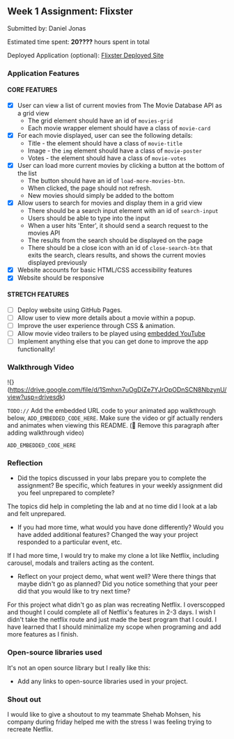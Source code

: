 ## Week 1 Assignment: Flixster

Submitted by: Daniel Jonas

Estimated time spent: **20????** hours spent in total

Deployed Application (optional): [Flixster Deployed Site](ADD_LINK_HERE)

### Application Features

#### CORE FEATURES

- [X] User can view a list of current movies from The Movie Database API as a grid view
  - The grid element should have an id of `movies-grid`
  - Each movie wrapper element should have a class of `movie-card`
- [X] For each movie displayed, user can see the following details:
  - Title - the element should have a class of `movie-title`
  - Image - the `img` element should have a class of `movie-poster`
  - Votes - the element should have a class of `movie-votes`
- [X] User can load more current movies by clicking a button at the bottom of the list
  - The button should have an id of `load-more-movies-btn`.
  - When clicked, the page should not refresh.
  - New movies should simply be added to the bottom
- [X] Allow users to search for movies and display them in a grid view
  - There should be a search input element with an id of `search-input`
  - Users should be able to type into the input
  - When a user hits 'Enter', it should send a search request to the movies API
  - The results from the search should be displayed on the page
  - There should be a close icon with an id of `close-search-btn` that exits the search, clears results, and shows the current movies displayed previously
- [X] Website accounts for basic HTML/CSS accessibility features
- [X] Website should be responsive

#### STRETCH FEATURES

- [ ] Deploy website using GitHub Pages. 
- [ ] Allow user to view more details about a movie within a popup.
- [ ] Improve the user experience through CSS & animation.
- [ ] Allow movie video trailers to be played using [embedded YouTube](https://support.google.com/youtube/answer/171780?hl=en)
- [ ] Implement anything else that you can get done to improve the app functionality!

### Walkthrough Video
!{}(https://drive.google.com/file/d/1Smhxn7uOgDIZe7YJrOpODnSCN8NbzynU/view?usp=drivesdk)

`TODO://` Add the embedded URL code to your animated app walkthrough below, `ADD_EMBEDDED_CODE_HERE`. Make sure the video or gif actually renders and animates when viewing this README. (🚫 Remove this paragraph after adding walkthrough video)

`ADD_EMBEDDED_CODE_HERE`

### Reflection

* Did the topics discussed in your labs prepare you to complete the assignment? Be specific, which features in your weekly assignment did you feel unprepared to complete?

The  topics did help in completing the lab and at no time did I look at a lab and felt unprepared.

* If you had more time, what would you have done differently? Would you have added additional features? Changed the way your project responded to a particular event, etc.
  
If I had more time, I would try to make my clone a lot like Netflix, including carousel, modals and trailers acting as the content.
  
* Reflect on your project demo, what went well? Were there things that maybe didn't go as planned? Did you notice something that your peer did that you would like to try next time?

For this project what didn't go as plan was recreating Netflix. I overscopped and thought I could complete all of Netflix's features in 2-3 days. I wish I didn't take the netflix route and just made the best program that I could. I have learned that I should minimalize my scope when programing and add more features as I finish.

### Open-source libraries used

It's not an open source library but I really like this: 

- Add any links to open-source libraries used in your project.

### Shout out

I would like to give a shoutout to my teammate Shehab Mohsen, his company during friday helped me with the stress I was feeling trying to recreate Netflix.
